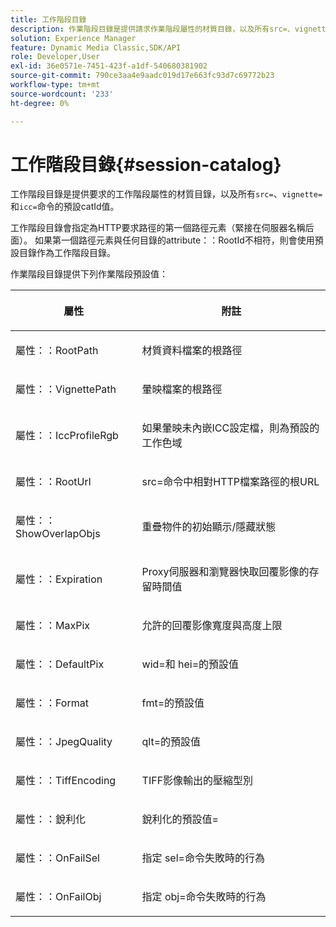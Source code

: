 ```yaml
---
title: 工作階段目錄
description: 作業階段目錄是提供請求作業階段屬性的材質目錄，以及所有src=、vignette=和icc=命令的預設catId值。
solution: Experience Manager
feature: Dynamic Media Classic,SDK/API
role: Developer,User
exl-id: 36e0571e-7451-423f-a1df-540680381902
source-git-commit: 790ce3aa4e9aadc019d17e663fc93d7c69772b23
workflow-type: tm+mt
source-wordcount: '233'
ht-degree: 0%

---
```


# 工作階段目錄{#session-catalog}

工作階段目錄是提供要求的工作階段屬性的材質目錄，以及所有`src=`、`vignette=`和`icc=`命令的預設catId值。

工作階段目錄會指定為HTTP要求路徑的第一個路徑元素（緊接在伺服器名稱后面）。 如果第一個路徑元素與任何目錄的attribute：：RootId不相符，則會使用預設目錄作為工作階段目錄。

作業階段目錄提供下列作業階段預設值：

<table id="table_DB5E0DD8E9B440A4964A1326433597C8"> 
 <thead> 
  <tr> 
   <th class="entry"> <p>屬性 </p> </th> 
   <th class="entry"> <p>附註 </p> </th> 
  </tr> 
 </thead>
 <tbody> 
  <tr> 
   <td> <p> <span class="codeph">屬性：：RootPath</span> </p> </td> 
   <td> <p> 材質資料檔案的根路徑 </p> </td> 
  </tr> 
  <tr> 
   <td> <p> <span class="codeph">屬性：：VignettePath</span> </p> </td> 
   <td> <p> 暈映檔案的根路徑 </p> </td> 
  </tr> 
  <tr> 
   <td> <p> <span class="codeph">屬性：：IccProfileRgb</span> </p> </td> 
   <td> <p> 如果暈映未內嵌ICC設定檔，則為預設的工作色域 </p> </td> 
  </tr> 
  <tr> 
   <td> <p> <span class="codeph">屬性：：RootUrl</span> </p> </td> 
   <td> <p> <span class="codeph"> src=</span>命令中相對HTTP檔案路徑的根URL </p> </td> 
  </tr> 
  <tr> 
   <td> <p> <span class="codeph">屬性：：ShowOverlapObjs</span> </p> </td> 
   <td> <p> 重疊物件的初始顯示/隱藏狀態 </p> </td> 
  </tr> 
  <tr> 
   <td> <p> <span class="codeph">屬性：：Expiration</span> </p> </td> 
   <td> <p> Proxy伺服器和瀏覽器快取回覆影像的存留時間值 </p> </td> 
  </tr> 
  <tr> 
   <td> <p> <span class="codeph">屬性：：MaxPix</span> </p> </td> 
   <td> <p> 允許的回覆影像寬度與高度上限 </p> </td> 
  </tr> 
  <tr> 
   <td> <p> <span class="codeph">屬性：：DefaultPix</span> </p> </td> 
   <td> <p> <span class="codeph"> wid=</span>和<span class="codeph"> hei=</span>的預設值 </p> </td> 
  </tr> 
  <tr> 
   <td> <p> <span class="codeph">屬性：：Format</span> </p> </td> 
   <td> <p> <span class="codeph"> fmt=</span>的預設值 </p> </td> 
  </tr> 
  <tr> 
   <td> <p> <span class="codeph">屬性：：JpegQuality</span> </p> </td> 
   <td> <p> <span class="codeph"> qlt=</span>的預設值 </p> </td> 
  </tr> 
  <tr> 
   <td> <p> <span class="codeph">屬性：：TiffEncoding</span> </p> </td> 
   <td> <p> TIFF影像輸出的壓縮型別 </p> </td> 
  </tr> 
  <tr> 
   <td> <p> <span class="codeph">屬性：：銳利化</span> </p> </td> 
   <td> <p> <span class="codeph">銳利化的預設值=</span> </p> </td> 
  </tr> 
  <tr> 
   <td> <p> <span class="codeph">屬性：：OnFailSel</span> </p> </td> 
   <td> <p> 指定<span class="codeph"> sel=</span>命令失敗時的行為 </p> </td> 
  </tr> 
  <tr> 
   <td> <p> <span class="codeph">屬性：：OnFailObj</span> </p> </td> 
   <td> <p> 指定<span class="codeph"> obj=</span>命令失敗時的行為 </p> </td> 
  </tr> 
 </tbody> 
</table>
